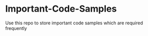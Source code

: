 # Important-Code-Samples
Use this repo to store important code samples which are required frequently 
